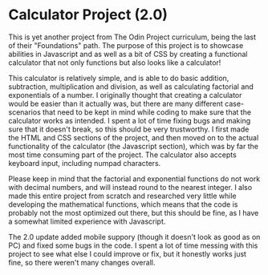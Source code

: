 # Calculator Project (2.0)

This is yet another project from The Odin Project curriculum, being the last of their "Foundations" path. The purpose of this project is to showcase abilities in Javascript and as well as a bit of CSS by creating a functional calculator that not only functions but also looks like a calculator!

This calculator is relatively simple, and is able to do basic addition, subtraction, multiplication and division, as well as calculating factorial and exponentials of a number. I originally thought that creating a calculator would be easier than it actually was, but there are many different case-scenarios that need to be kept in mind while coding to make sure that the calculator works as intended. I spent a lot of time fixing bugs and making sure that it doesn't break, so this should be very trustworthy. I first made the HTML and CSS sections of the project, and then moved on to the actual functionality of the calculator (the Javascript section), which was by far the most time consuming part of the project. The calculator also accepts keyboard input, including numpad characters.

Please keep in mind that the factorial and exponential functions do not work with decimal numbers, and will instead round to the nearest integer. I also made this entire project from scratch and researched very little while developing the mathematical functions, which means that the code is probably not the most optimized out there, but this should be fine, as I have a somewhat limited experience with Javascript.

The 2.0 update added mobile suppory (though it doesn't look as good as on PC) and fixed some bugs in the code. I spent a lot of time messing with this project to see what else I could improve or fix, but it honestly works just fine, so there weren't many changes overall.